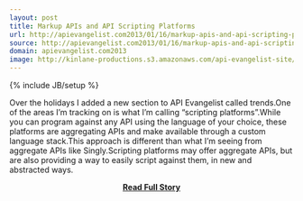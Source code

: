 ```yaml
---
layout: post
title: Markup APIs and API Scripting Platforms
url: http://apievangelist.com2013/01/16/markup-apis-and-api-scripting-platforms/
source: http://apievangelist.com2013/01/16/markup-apis-and-api-scripting-platforms/
domain: apievangelist.com2013
image: http://kinlane-productions.s3.amazonaws.com/api-evangelist-site/blog/markup-api.png
---
```

{% include JB/setup %}<p>Over the holidays I added a new section to API Evangelist called trends.One of the areas I’m tracking on is what I’m calling “scripting platforms”.While you can program against any API using the language of your choice, these platforms are aggregating APIs and make available through a custom language stack.This approach is different than what I’m seeing from aggregate APIs like Singly.Scripting platforms may offer aggregate APIs, but are also providing a way to easily script against them, in new and abstracted ways.</p>
<center><p><a href="http://apievangelist.com2013/01/16/markup-apis-and-api-scripting-platforms/" style='padding:25px; font-sze:18px; font-weight: bold;'>Read Full Story</a></p></center>
